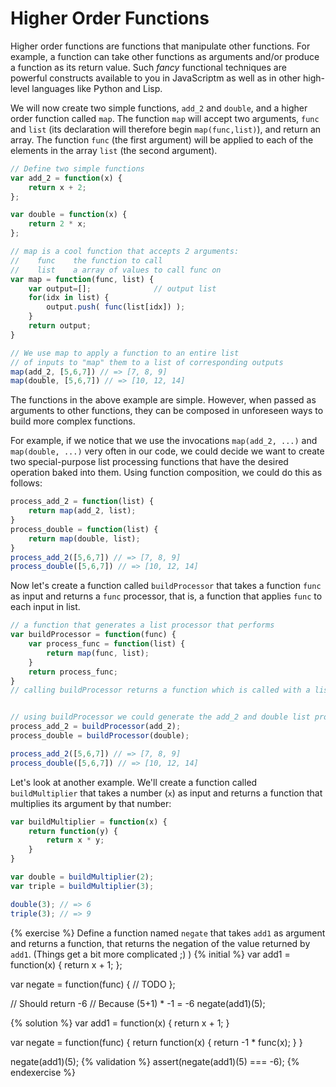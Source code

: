 # Higher Order Functions

Higher order functions are functions that manipulate other functions. For example, a function can take other functions as arguments and/or produce a function as its return value. Such *fancy* functional techniques are powerful constructs available to you in JavaScriptm as well as in other high-level languages like Python and Lisp.

We will now create two simple functions, `add_2` and `double`, and a higher order function called `map`. The function `map` will accept two arguments, `func` and `list` (its declaration will therefore begin `map(func,list)`), and return an array. The function `func` (the first argument) will be applied to each of the elements in the array `list` (the second argument).

```javascript
// Define two simple functions
var add_2 = function(x) {
    return x + 2;
};

var double = function(x) {
    return 2 * x;
};

// map is a cool function that accepts 2 arguments:
//    func    the function to call
//    list    a array of values to call func on
var map = function(func, list) {
    var output=[];              // output list
    for(idx in list) {
        output.push( func(list[idx]) );
    }
    return output;
}

// We use map to apply a function to an entire list
// of inputs to "map" them to a list of corresponding outputs
map(add_2, [5,6,7]) // => [7, 8, 9]
map(double, [5,6,7]) // => [10, 12, 14]
```

The functions in the above example are simple. However, when passed as arguments to other functions, they can be composed in unforeseen ways to build more complex functions.

For example, if we notice that we use the invocations `map(add_2, ...)` and `map(double, ...)` very often in our code, we could decide we want to create two special-purpose list processing functions that have the desired operation baked into them. Using function composition, we could do this as follows:

```javascript
process_add_2 = function(list) {
    return map(add_2, list);
}
process_double = function(list) {
    return map(double, list);
}
process_add_2([5,6,7]) // => [7, 8, 9]
process_double([5,6,7]) // => [10, 12, 14]
```

Now let's create a function called `buildProcessor` that takes a function `func` as input and returns a `func` processor, that is, a function that applies `func` to each input in list.

```javascript
// a function that generates a list processor that performs
var buildProcessor = function(func) {
    var process_func = function(list) {
        return map(func, list);
    }
    return process_func;
}
// calling buildProcessor returns a function which is called with a list input


// using buildProcessor we could generate the add_2 and double list processors as follows:
process_add_2 = buildProcessor(add_2);
process_double = buildProcessor(double);

process_add_2([5,6,7]) // => [7, 8, 9]
process_double([5,6,7]) // => [10, 12, 14]
```


Let's look at another example.
We'll create a function called `buildMultiplier` that takes a number (`x`) as input and returns a function that multiplies its argument by that number:

```javascript
var buildMultiplier = function(x) {
    return function(y) {
        return x * y;
    }
}

var double = buildMultiplier(2);
var triple = buildMultiplier(3);

double(3); // => 6
triple(3); // => 9
```

{% exercise %}
Define a function named `negate` that takes `add1` as argument and returns a function, that returns the negation of the value returned by `add1`. (Things get a bit more complicated ;) )
{% initial %}
var add1 = function(x) {
    return x + 1;
};

var negate = function(func) {
    // TODO
};

// Should return -6
// Because (5+1) * -1 = -6
negate(add1)(5);

{% solution %}
var add1 = function(x) {
    return x + 1;
}

var negate = function(func) {
    return function(x) {
        return -1 * func(x);
    }
}

negate(add1)(5);
{% validation %}
assert(negate(add1)(5) === -6);
{% endexercise %}
